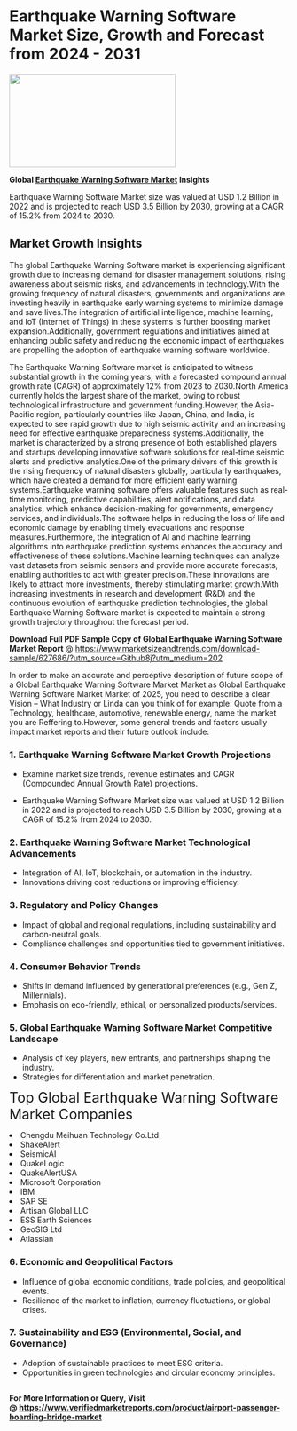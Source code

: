<H1>Earthquake Warning Software Market Size, Growth and Forecast from 2024 - 2031</H1><img class="aligncenter size-medium wp-image-584254" src="https://thirdeyenews.in/wp-content/uploads/2024/09/Global-Market-Research-300x168.jpeg" alt="" width="300" height="168" /><p><strong>Global&nbsp;<a href="https://www.marketsizeandtrends.com/download-sample/627686/?utm_source=Github8j?utm_medium=202">Earthquake Warning Software Market</a> Insights</strong></p><p>Earthquake Warning Software Market size was valued at USD 1.2 Billion in 2022 and is projected to reach USD 3.5 Billion by 2030, growing at a CAGR of 15.2% from 2024 to 2030.</p><p><h2>Market Growth Insights</h2> <p>The global Earthquake Warning Software market is experiencing significant growth due to increasing demand for disaster management solutions, rising awareness about seismic risks, and advancements in technology.With the growing frequency of natural disasters, governments and organizations are investing heavily in earthquake early warning systems to minimize damage and save lives.The integration of artificial intelligence, machine learning, and IoT (Internet of Things) in these systems is further boosting market expansion.Additionally, government regulations and initiatives aimed at enhancing public safety and reducing the economic impact of earthquakes are propelling the adoption of earthquake warning software worldwide.</p> <p>The Earthquake Warning Software market is anticipated to witness substantial growth in the coming years, with a forecasted compound annual growth rate (CAGR) of approximately 12% from 2023 to 2030.North America currently holds the largest share of the market, owing to robust technological infrastructure and government funding.However, the Asia-Pacific region, particularly countries like Japan, China, and India, is expected to see rapid growth due to high seismic activity and an increasing need for effective earthquake preparedness systems.Additionally, the market is characterized by a strong presence of both established players and startups developing innovative software solutions for real-time seismic alerts and predictive analytics.One of the primary drivers of this growth is the rising frequency of natural disasters globally, particularly earthquakes, which have created a demand for more efficient early warning systems.Earthquake warning software offers valuable features such as real-time monitoring, predictive capabilities, alert notifications, and data analytics, which enhance decision-making for governments, emergency services, and individuals.The software helps in reducing the loss of life and economic damage by enabling timely evacuations and response measures.Furthermore, the integration of AI and machine learning algorithms into earthquake prediction systems enhances the accuracy and effectiveness of these solutions.Machine learning techniques can analyze vast datasets from seismic sensors and provide more accurate forecasts, enabling authorities to act with greater precision.These innovations are likely to attract more investments, thereby stimulating market growth.With increasing investments in research and development (R&D) and the continuous evolution of earthquake prediction technologies, the global Earthquake Warning Software market is expected to maintain a strong growth trajectory throughout the forecast period.<p><span class=""><strong>Download Full PDF Sample Copy of Global Earthquake Warning Software Market Report</strong> @ <a href="https://www.marketsizeandtrends.com/download-sample/627686/?utm_source=Github8j?utm_medium=202" target="_blank">https://www.marketsizeandtrends.com/download-sample/627686/?utm_source=Github8j?utm_medium=202</a></span></p><p>In order to make an accurate and perceptive description of future scope of a Global&nbsp;Earthquake Warning Software Market Market as Global&nbsp;Earthquake Warning Software Market Market of 2025, you need to describe a clear Vision &ndash; What Industry or Linda can you think of for example: Quote from a Technology, healthcare, automotive, renewable energy, name the market you are Reffering to.However, some general trends and factors usually impact market reports and their future outlook include:</p><h3>1.&nbsp;<strong>Earthquake Warning Software Market Growth Projections</strong></h3><ul><li>Examine market size trends, revenue estimates and CAGR (Compounded Annual Growth Rate) projections.</li><li><p>Earthquake Warning Software Market size was valued at USD 1.2 Billion in 2022 and is projected to reach USD 3.5 Billion by 2030, growing at a CAGR of 15.2% from 2024 to 2030.</p></li></ul><h3>2.&nbsp;<strong>Earthquake Warning Software Market Technological Advancements</strong></h3><ul><li>Integration of AI, IoT, blockchain, or automation in the industry.</li><li>Innovations driving cost reductions or improving efficiency.</li></ul><h3>3.&nbsp;<strong>Regulatory and Policy Changes</strong></h3><ul><li>Impact of global and regional regulations, including sustainability and carbon-neutral goals.</li><li>Compliance challenges and opportunities tied to government initiatives.</li></ul><h3>4.&nbsp;<strong>Consumer Behavior Trends</strong></h3><ul><li>Shifts in demand influenced by generational preferences (e.g., Gen Z, Millennials).</li><li>Emphasis on eco-friendly, ethical, or personalized products/services.</li></ul><h3>5.&nbsp;<strong>Global Earthquake Warning Software Market Competitive Landscape</strong></h3><ul><li>Analysis of key players, new entrants, and partnerships shaping the industry.</li><li>Strategies for differentiation and market penetration.</li></ul><p data-pm-slice="1 1 []"><span style="color: inherit; font-family: inherit; font-size: 25px;">Top Global Earthquake Warning Software Market Companies</span></p><div class="" data-test-id=""><p><li>Chengdu Meihuan Technology Co.Ltd.</li><li> ShakeAlert</li><li> SeismicAI</li><li> QuakeLogic</li><li> QuakeAlertUSA</li><li> Microsoft Corporation</li><li> IBM</li><li> SAP SE</li><li> Artisan Global LLC</li><li> ESS Earth Sciences</li><li> GeoSIG Ltd</li><li> Atlassian</li></p></div><h3>6.&nbsp;<strong>Economic and Geopolitical Factors</strong></h3><ul><li>Influence of global economic conditions, trade policies, and geopolitical events.</li><li>Resilience of the market to inflation, currency fluctuations, or global crises.</li></ul><h3>7.&nbsp;<strong>Sustainability and ESG (Environmental, Social, and Governance)</strong></h3><ul><li>Adoption of sustainable practices to meet ESG criteria.</li><li>Opportunities in green technologies and circular economy principles.</li></ul><h2><strong style="font-size: 14px;">For More Information or Query, Visit @&nbsp;</strong><a style="background-color: #ffffff; font-size: 14px;" href="https://www.marketsizeandtrends.com/report/earthquake-warning-software-market/" target="_blank">https://www.verifiedmarketreports.com/product/airport-passenger-boarding-bridge-market</a></h2>